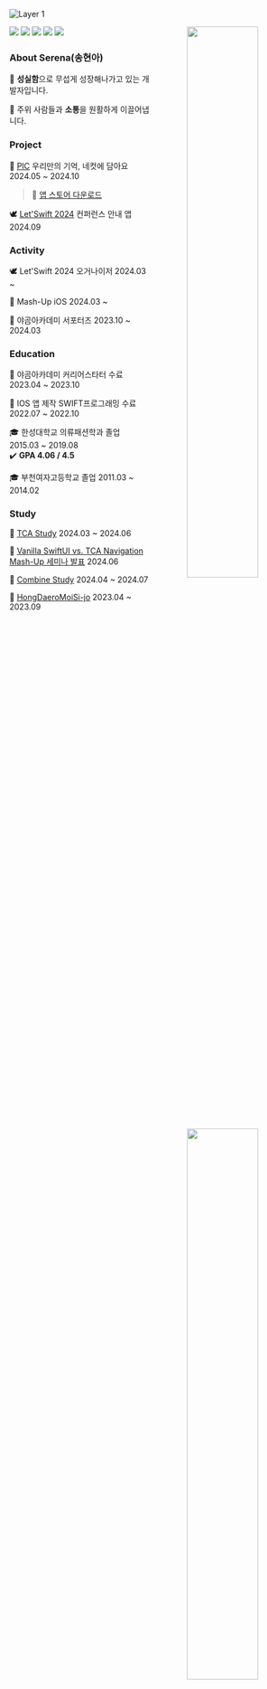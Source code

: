 ![Layer 1](https://github.com/serena0720/serena0720/assets/101619749/43b179b4-c8b6-4c44-9de9-3dabf5acbf66)

<div align="center">

<img align="right" width="50%" src="https://github-readme-stats.vercel.app/api?username=serena0720&show_icons=true&theme=onedark&hide="/>
<img align="right" width="50%" src="http://mazassumnida.wtf/api/pastel/generate_badge?boj=sha0720"/></a>


<div align="left" width="50%">
  
<img src="https://img.shields.io/badge/Swift-F05138?style=flat-square&logo=Swift&logoColor=white"/> <img src="https://img.shields.io/badge/iOS-000000?style=flat-square&logo=Apple&logoColor=white"/> <img src="https://img.shields.io/badge/XCode-147EFB?style=flat-square&logo=xcode&logoColor=white"/> <img src="https://img.shields.io/badge/GitHub-181717?style=flat-square&logo=github&logoColor=white"/> <img src="https://img.shields.io/badge/Git-F05032?style=flat-square&logo=Git&logoColor=white"/>

### About Serena(송현아)
🌱 **성실함**으로 무섭게 성장해나가고 있는 개발자입니다. <br>

🌱 주위 사람들과 **소통**을 원활하게 이끌어냅니다.

### Project
🍞 [PIC](https://github.com/mash-up-kr/gabbangzip-iOS) 우리만의 기억, 네컷에 담아요 2024.05 ~ 2024.10
> 🔗 [앱 스토어 다운로드](https://apps.apple.com/kr/app/PIC/id6503334452)

🕊️ [Let'Swift 2024](https://github.com/letswiftconf/LetSwift) 컨퍼런스 안내 앱 2024.09

### Activity
🕊️ Let'Swift 2024 오거나이저 2024.03 ~

🌊 Mash-Up iOS 2024.03 ~ 

🐻 야곰아카데미 서포터즈 2023.10 ~ 2024.03

### Education
🏫 야곰아카데미 커리어스타터 수료 2023.04 ~ 2023.10 <br>

🏫 IOS 앱 제작 SWIFT프로그래밍 수료 2022.07 ~ 2022.10<br>

🎓 한성대학교 의류패션학과 졸업 2015.03 ~ 2019.08 <br>
✔️  **GPA 4.06 / 4.5**<br>
                       
🎓 부천여자고등학교 졸업 2011.03 ~ 2014.02<br>

### Study
💙 [TCA Study](https://saber-bobcat-047.notion.site/TCA-Study-11b1bb10dfcb80d188b6f36543c09eb3?pvs=4) 2024.03 ~ 2024.06

🍞 [Vanilla SwiftUI vs. TCA Navigation Mash-Up 세미나 발표](https://github.com/mash-up-kr/iOS_Seminar/tree/main/14th/Team_Study/Gabbangzip) 2024.06

🔗 [Combine Study](https://github.com/serena0720/TestAppForCombine) 2024.04 ~ 2024.07

🐻 [HongDaeroMoiSi-jo](https://github.com/HongDaeroMoiSi-jo/weekendStudy) 2023.04 ~ 2023.09

</div>
